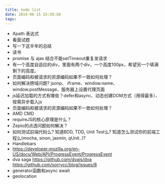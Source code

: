 ```yaml
---
title: todo list
date: 2014-06-15 15:59:50
tags:
---
```

- Xpath 表达式 
- 看面试题
- 写一下这半年的总结
- 读书
- promise 与 ajax 结合不能setTimeout重复发请求
- 有一个高度自适应的div，里面有两个div，一个高度100px，希望另一个填满剩下的高度。
- 页面编码和被请求的资源编码如果不一致如何处理？
- 如何解决跨域问题? jsonp、 iframe、window.name、window.postMessage、服务器上设置代理页面
- js延迟加载的方式有哪些？defer和async、动态创建DOM方式（用得最多）、按需异步载入js
- 页面编码和被请求的资源编码如果不一致如何处理？
- AMD CMD
- requireJS的核心原理是什么？
- Zepto的点透问题如何解决？
- 如何测试前端代码么? 知道BDD, TDD, Unit Test么? 知道怎么测试你的前端工程么(mocha, sinon, jasmin, qUnit..)?
- Handlebars 
- https://developer.mozilla.org/en-US/docs/Web/API/ProgressEvent/ProgressEvent
- dva saga https://github.com/dvajs/dva https://github.com/sorrycc/blog/issues/8
- generator函数和async await
- geolocation